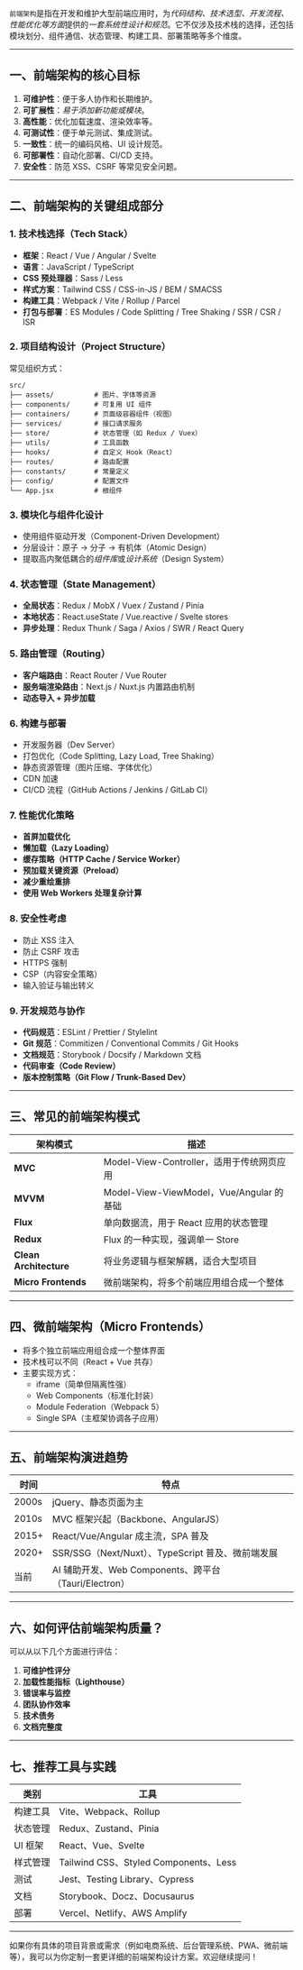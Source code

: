`前端架构`是指在开发和维护大型前端应用时，为*代码结构、技术选型、开发流程、性能优化等方面*提供的*一套系统性设计和规范*。它不仅涉及技术栈的选择，还包括模块划分、组件通信、状态管理、构建工具、部署策略等多个维度。

---

## 一、前端架构的核心目标

1. **可维护性**：便于多人协作和长期维护。
2. **可扩展性**：*易于添加新功能或模块*。
3. **高性能**：优化加载速度、渲染效率等。
4. **可测试性**：便于单元测试、集成测试。
5. **一致性**：统一的编码风格、UI 设计规范。
6. **可部署性**：自动化部署、CI/CD 支持。
7. **安全性**：防范 XSS、CSRF 等常见安全问题。

---

## 二、前端架构的关键组成部分

### 1. 技术栈选择（Tech Stack）

- **框架**：React / Vue / Angular / Svelte
- **语言**：JavaScript / TypeScript
- **CSS 预处理器**：Sass / Less
- **样式方案**：Tailwind CSS / CSS-in-JS / BEM / SMACSS
- **构建工具**：Webpack / Vite / Rollup / Parcel
- **打包与部署**：ES Modules / Code Splitting / Tree Shaking / SSR / CSR / ISR

### 2. 项目结构设计（Project Structure）

常见组织方式：

```
src/
├── assets/          # 图片、字体等资源
├── components/      # 可复用 UI 组件
├── containers/      # 页面级容器组件（视图）
├── services/        # 接口请求服务
├── store/           # 状态管理（如 Redux / Vuex）
├── utils/           # 工具函数
├── hooks/           # 自定义 Hook（React）
├── routes/          # 路由配置
├── constants/       # 常量定义
├── config/          # 配置文件
└── App.jsx          # 根组件
```

### 3. 模块化与组件化设计

- 使用组件驱动开发（Component-Driven Development）
- 分层设计：原子 → 分子 → 有机体（Atomic Design）
- 提取高内聚低耦合的*组件库*或*设计系统*（Design System）

### 4. 状态管理（State Management）

- **全局状态**：Redux / MobX / Vuex / Zustand / Pinia
- **本地状态**：React.useState / Vue.reactive / Svelte stores
- **异步处理**：Redux Thunk / Saga / Axios / SWR / React Query

### 5. 路由管理（Routing）

- **客户端路由**：React Router / Vue Router
- **服务端渲染路由**：Next.js / Nuxt.js 内置路由机制
- **动态导入 + 异步加载**

### 6. 构建与部署

- 开发服务器（Dev Server）
- 打包优化（Code Splitting, Lazy Load, Tree Shaking）
- 静态资源管理（图片压缩、字体优化）
- CDN 加速
- CI/CD 流程（GitHub Actions / Jenkins / GitLab CI）

### 7. 性能优化策略

- **首屏加载优化**
- **懒加载（Lazy Loading）**
- **缓存策略（HTTP Cache / Service Worker）**
- **预加载关键资源（Preload）**
- **减少重绘重排**
- **使用 Web Workers 处理复杂计算**

### 8. 安全性考虑

- 防止 XSS 注入
- 防止 CSRF 攻击
- HTTPS 强制
- CSP（内容安全策略）
- 输入验证与输出转义

### 9. 开发规范与协作

- **代码规范**：ESLint / Prettier / Stylelint
- **Git 规范**：Commitizen / Conventional Commits / Git Hooks
- **文档规范**：Storybook / Docsify / Markdown 文档
- **代码审查（Code Review）**
- **版本控制策略（Git Flow / Trunk-Based Dev）**

---

## 三、常见的前端架构模式

| 架构模式                   | 描述                                   |
| ---------------------- | ------------------------------------ |
| **MVC**                | Model-View-Controller，适用于传统网页应用      |
| **MVVM**               | Model-View-ViewModel，Vue/Angular 的基础 |
| **Flux**               | 单向数据流，用于 React 应用的状态管理               |
| **Redux**              | Flux 的一种实现，强调单一 Store                |
| **Clean Architecture** | 将业务逻辑与框架解耦，适合大型项目                    |
| **Micro Frontends**    | 微前端架构，将多个前端应用组合成一个整体                 |

---

## 四、微前端架构（Micro Frontends）

- 将多个独立前端应用组合成一个整体界面
- 技术栈可以不同（React + Vue 共存）
- 主要实现方式：
  - iframe（简单但隔离性强）
  - Web Components（标准化封装）
  - Module Federation（Webpack 5）
  - Single SPA（主框架协调各子应用）

---

## 五、前端架构演进趋势

| 时间    | 特点                                         |
| ----- | ------------------------------------------ |
| 2000s | jQuery、静态页面为主                              |
| 2010s | MVC 框架兴起（Backbone、AngularJS）               |
| 2015+ | React/Vue/Angular 成主流，SPA 普及               |
| 2020+ | SSR/SSG（Next/Nuxt）、TypeScript 普及、微前端发展     |
| 当前    | AI 辅助开发、Web Components、跨平台（Tauri/Electron） |

---

## 六、如何评估前端架构质量？

可以从以下几个方面进行评估：

1. **可维护性评分**
2. **加载性能指标（Lighthouse）**
3. **错误率与监控**
4. **团队协作效率**
5. **技术债务**
6. **文档完整度**

---

## 七、推荐工具与实践

| 类别 | 工具 |
|------|------|
| 构建工具 | Vite、Webpack、Rollup |
| 状态管理 | Redux、Zustand、Pinia |
| UI 框架 | React、Vue、Svelte |
| 样式管理 | Tailwind CSS、Styled Components、Less |
| 测试 | Jest、Testing Library、Cypress |
| 文档 | Storybook、Docz、Docusaurus |
| 部署 | Vercel、Netlify、AWS Amplify |

---

如果你有具体的项目背景或需求（例如电商系统、后台管理系统、PWA、微前端等），我可以为你定制一套更详细的前端架构设计方案。欢迎继续提问！